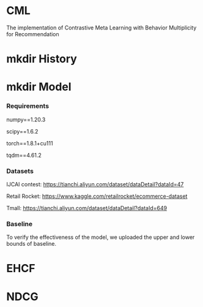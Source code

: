 # CML
The implementation of Contrastive Meta Learning with Behavior Multiplicity for Recommendation

# mkdir History
# mkdir Model

### Requirements
numpy==1.20.3

scipy==1.6.2

torch==1.8.1+cu111

tqdm==4.61.2


### Datasets
IJCAI contest:  https://tianchi.aliyun.com/dataset/dataDetail?dataId=47

Retail Rocket: https://www.kaggle.com/retailrocket/ecommerce-dataset

Tmall:  https://tianchi.aliyun.com/dataset/dataDetail?dataId=649 

### Baseline
To verify the effectiveness of the model, we uploaded the upper and lower bounds of baseline.
# EHCF
# NDCG



